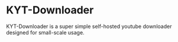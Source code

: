 # KYT-Downloader
KYT-Downloader is a super simple self-hosted youtube downloader designed for small-scale usage.
